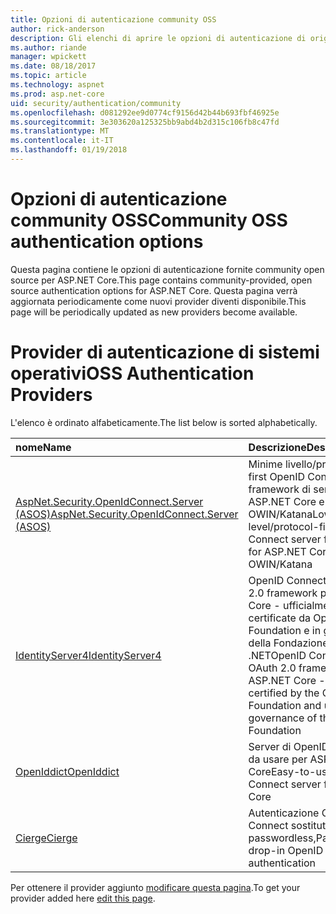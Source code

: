 ```yaml
---
title: Opzioni di autenticazione community OSS
author: rick-anderson
description: Gli elenchi di aprire le opzioni di autenticazione di origine per ASP.NET Core.
ms.author: riande
manager: wpickett
ms.date: 08/18/2017
ms.topic: article
ms.technology: aspnet
ms.prod: asp.net-core
uid: security/authentication/community
ms.openlocfilehash: d081292ee9d0774cf9156d42b44b693fbf46925e
ms.sourcegitcommit: 3e303620a125325bb9abd4b2d315c106fb8c47fd
ms.translationtype: MT
ms.contentlocale: it-IT
ms.lasthandoff: 01/19/2018
---
```

# <a name="community-oss-authentication-options"></a><span data-ttu-id="44369-103">Opzioni di autenticazione community OSS</span><span class="sxs-lookup"><span data-stu-id="44369-103">Community OSS authentication options</span></span>

<span data-ttu-id="44369-104">Questa pagina contiene le opzioni di autenticazione fornite community open source per ASP.NET Core.</span><span class="sxs-lookup"><span data-stu-id="44369-104">This page contains community-provided, open source authentication options for ASP.NET Core.</span></span> <span data-ttu-id="44369-105">Questa pagina verrà aggiornata periodicamente come nuovi provider diventi disponibile.</span><span class="sxs-lookup"><span data-stu-id="44369-105">This page will be periodically updated as new providers become available.</span></span>

# <a name="oss-authentication-providers"></a><span data-ttu-id="44369-106">Provider di autenticazione di sistemi operativi</span><span class="sxs-lookup"><span data-stu-id="44369-106">OSS Authentication Providers</span></span>

<span data-ttu-id="44369-107">L'elenco è ordinato alfabeticamente.</span><span class="sxs-lookup"><span data-stu-id="44369-107">The list below is sorted alphabetically.</span></span>

| <span data-ttu-id="44369-108">nome</span><span class="sxs-lookup"><span data-stu-id="44369-108">Name</span></span> | <span data-ttu-id="44369-109">Descrizione</span><span class="sxs-lookup"><span data-stu-id="44369-109">Description</span></span> |
|:--------------|:------------------|
| [<span data-ttu-id="44369-110">AspNet.Security.OpenIdConnect.Server (ASOS)</span><span class="sxs-lookup"><span data-stu-id="44369-110">AspNet.Security.OpenIdConnect.Server (ASOS)</span></span>](https://github.com/aspnet-contrib/AspNet.Security.OpenIdConnect.Server) | <span data-ttu-id="44369-111">Minime livello/protocollo first OpenID Connect framework di server per ASP.NET Core e OWIN/Katana</span><span class="sxs-lookup"><span data-stu-id="44369-111">Low-level/protocol-first OpenID Connect server framework for ASP.NET Core and OWIN/Katana</span></span> |
| [<span data-ttu-id="44369-112">IdentityServer4</span><span class="sxs-lookup"><span data-stu-id="44369-112">IdentityServer4</span></span>](https://identityserver.io/) | <span data-ttu-id="44369-113">OpenID Connect e OAuth 2.0 framework per ASP.NET Core - ufficialmente certificate da OpenID Foundation e in governance della Fondazione .NET</span><span class="sxs-lookup"><span data-stu-id="44369-113">OpenID Connect and OAuth 2.0 framework for ASP.NET Core - officially certified by the OpenID Foundation and under governance of the .NET Foundation</span></span> |
| [<span data-ttu-id="44369-114">OpenIddict</span><span class="sxs-lookup"><span data-stu-id="44369-114">OpenIddict</span></span>](https://github.com/openiddict/openiddict-core) | <span data-ttu-id="44369-115">Server di OpenID Connect da usare per ASP.NET Core</span><span class="sxs-lookup"><span data-stu-id="44369-115">Easy-to-use OpenID Connect server for ASP.NET Core</span></span>  |
| [<span data-ttu-id="44369-116">Cierge</span><span class="sxs-lookup"><span data-stu-id="44369-116">Cierge</span></span>](https://github.com/pwdless/Cierge) | <span data-ttu-id="44369-117">Autenticazione OpenID Connect sostituti passwordless,</span><span class="sxs-lookup"><span data-stu-id="44369-117">Passwordless, drop-in OpenID Connect authentication</span></span>   |

<span data-ttu-id="44369-118">Per ottenere il provider aggiunto [modificare questa pagina](https://github.com/login?return_to=https%3A%2F%2Fgithub.com%2Faspnet%2FDocs%2Fedit%2Fmaster%2Faspnetcore%2Fsecurity%2Fauthentication%2Fcommunity.md).</span><span class="sxs-lookup"><span data-stu-id="44369-118">To get your provider added here [edit this page](https://github.com/login?return_to=https%3A%2F%2Fgithub.com%2Faspnet%2FDocs%2Fedit%2Fmaster%2Faspnetcore%2Fsecurity%2Fauthentication%2Fcommunity.md).</span></span>
